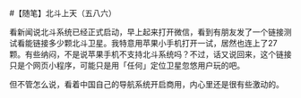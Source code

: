 #【随笔】北斗上天（五八六）

看新闻说北斗系统已经正式启动，早上起来打开微信，看到有朋友发了一个链接测试看能链接多少颗北斗卫星。我特意用苹果小手机打开一试，居然也连上了27颗。有些纳闷，不是说苹果手机不支持北斗系统吗？不过，话又说回来，这个链接只是个网页小程序，可能只是用「任何」定位卫星忽悠用户玩的吧。

但不管怎么说，看着中国自己的导航系统开启商用，内心里还是很有些激动的。